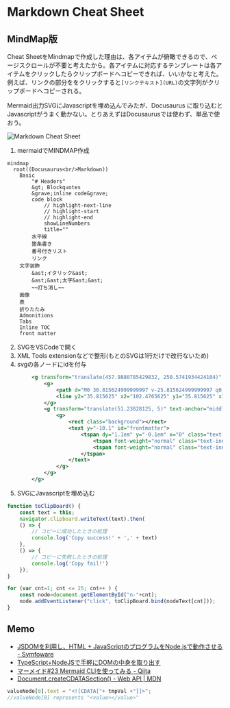 # Markdown Cheat Sheet

## MindMap版

Cheat SheetをMindmapで作成した理由は、各アイテムが俯瞰できるので、ページスクロールが不要と考えたから。各アイテムに対応するテンプレートは各アイテムをクリックしたらクリップボードへコピーできれば、いいかなと考えた。例えば、リンクの部分ををクリックすると`[リンクテキスト](URL)`の文字列がクリップボードへコピーされる。

Mermaid出力SVGにJavascriptを埋め込んでみたが、Docusaurus に取り込むとJavascriptがうまく動かない。とりあえずはDocusaurusでは使わず、単品で使おう。

![](/img/docs/mermaid.svg "Markdown Cheat Sheet")

1. mermaidでMINDMAP作成

``` title="今回作成したMarkdown Cheat SheetのMINDMAP"
mindmap
  root((Docusaurus<br/>Markdown))
    Basic
        "# Headers"
        &gt; Blockquotes
        &grave;inline code&grave;
        code block
            // highlight-next-line
            // highlight-start
            // highlight-end
            showLineNumbers
            title=""
        水平線
        箇条書き
        番号付きリスト
        リンク
    文字装飾
        &ast;イタリック&ast;
        &ast;&ast;太字&ast;&ast;
        ~~打ち消し~~
    画像
    表
    折りたたみ
    Admonitions
    Tabs
    Inline TOC
    front matter
```
2. SVGをVSCodeで開く
3. XML Tools extensionなどで整形(もとのSVGは1行だけで改行ないため)
4. svgの各ノードにidを付与

```svg title="mermaidで作成されたSVG"
        <g transform="translate(457.9880785429832, 250.5741934424104)" class="mindmap-node section-8" id="n-25">
            <g>
                <path d="M0 30.815624999999997 v-25.815624999999997 q0,-5 5,-5 h92.4765625 q5,0 5,5 v30.815624999999997 H0 Z" class="node-bkg node-no-border" id="node-25"></path>
                <line y2="35.815625" x2="102.4765625" y1="35.815625" x1="0" class="node-line-8"></line>
            </g>
            <g transform="translate(51.23828125, 5)" text-anchor="middle" dominant-baseline="middle" alignment-baseline="middle" dy="1em">
                <g>
                    <rect class="background"></rect>
                    <text y="-10.1" id="frontmatter">
                        <tspan dy="1.1em" y="-0.1em" x="0" class="text-outer-tspan">
                            <tspan font-weight="normal" class="text-inner-tspan" font-style="normal">front</tspan>
                            <tspan font-weight="normal" class="text-inner-tspan" font-style="normal"> matter</tspan>
                        </tspan>
                    </text>
                </g>
            </g>
        </g>
```

5. SVGにJavascriptを埋め込む

```js title="SVGにCDATAセクションでJavascriptを埋め込む.nodeTextにnodeに対応する文字列を入れておく"
function toClipBoard() {
    const text = this;
    navigator.clipboard.writeText(text).then(
    () => {
        // コピーに成功したときの処理
        console.log('Copy success!' + ',' + text)
    },
    () => {
        // コピーに失敗したときの処理
        console.log('Copy fail!')
    });        
}

for (var cnt=1; cnt <= 25; cnt++ ) {
    const node=document.getElementById("n-"+cnt);
    node.addEventListener("click", toClipBoard.bind(nodeText[cnt]));
}
```
## Memo
- [JSDOMを利用し、HTML + JavaScriptのプログラムをNode.jsで動作させる - Symfoware](https://symfoware.blog.fc2.com/blog-entry-2685.html)
- [TypeScript+NodeJSで手軽にDOMの中身を取り出す](https://zenn.dev/cat12079801/articles/6c09dd82df3c40)
- [マーメイド#23 Mermaid CLIを使ってみる - Qiita](https://qiita.com/hirokiwa/items/ed0ab188c72a1a2a14d4)
- [Document.createCDATASection() - Web API | MDN](https://developer.mozilla.org/ja/docs/Web/API/Document/createCDATASection)

```js
valueNode[0].text = "<![CDATA["+ tmpVal +"]]>";
//valueNode[0] represents "<value></value>"
```